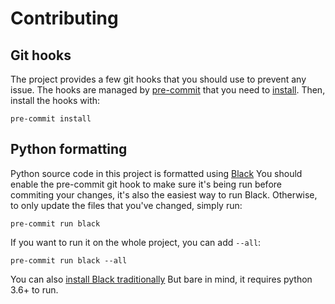 # Contributing

## Git hooks
The project provides a few git hooks that you should use to prevent any issue.
The hooks are managed by [pre-commit](https://pre-commit.com/) that you need to [install](https://pre-commit.com/#install).
Then, install the hooks with:
```
pre-commit install
```

## Python formatting
Python source code in this project is formatted using [Black](https://black.readthedocs.io/en/stable/)
You should enable the pre-commit git hook to make sure it's being run before commiting your changes, it's also the easiest way to run Black. Otherwise, to only update the files that you've changed, simply run:
```
pre-commit run black
```
If you want to run it on the whole project, you can add `--all`:
```
pre-commit run black --all
```
You can also [install Black traditionally](https://black.readthedocs.io/en/stable/installation_and_usage.html)
But bare in mind, it requires python 3.6+ to run.
